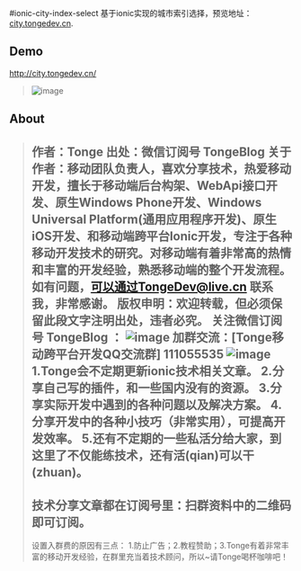 #ionic-city-index-select
基于ionic实现的城市索引选择，预览地址：[city.tongedev.cn](http://city.tongedev.cn/).
 
## Demo
http://city.tongedev.cn/
>![image](https://git.oschina.net/tonge/ionic-city-index-select/raw/master/www/img/demo.gif)

## About
>作者：Tonge
>出处：微信订阅号 TongeBlog
>关于作者：移动团队负责人，喜欢分享技术，热爱移动开发，擅长于移动端后台构架、WebApi接口开发、原生Windows Phone开发、Windows Universal Platform(通用应用程序开发)、原生iOS开发、和移动端跨平台Ionic开发，专注于各种移动开发技术的研究。对移动端有着非常高的热情和丰富的开发经验，熟悉移动端的整个开发流程。
>如有问题，可以通过TongeDev@live.cn 联系我，非常感谢。
>版权申明：欢迎转载，但必须保留此段文字注明出处，违者必究。
>关注微信订阅号 TongeBlog ：
>![image](https://git.oschina.net/tonge/ionic-city-index-select/raw/master/www/img/TongeBlog.jpg)
>加群交流：[Tonge移动跨平台开发QQ交流群] 111055535
>![image](https://git.oschina.net/tonge/ionic-city-index-select/raw/master/www/img/qqgroup.png)
>1.Tonge会不定期更新ionic技术相关文章。
>2.分享自己写的插件，和一些国内没有的资源。
>3.分享实际开发中遇到的各种问题以及解决方案。
>4.分享开发中的各种小技巧（非常实用），可提高开发效率。
>5.还有不定期的一些私活分给大家，到这里了不仅能练技术，还有活(qian)可以干(zhuan)。
>-----------------------------------------------------------------
>技术分享文章都在订阅号里：扫群资料中的二维码即可订阅。
>----------------------------------------------------------------
>设置入群费的原因有三点：
>1.防止广告；2.教程赞助；3.Tonge有着非常丰富的移动开发经验，在群里充当着技术顾问，所以~请Tonge喝杯咖啡吧！
>
